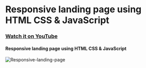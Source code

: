 # Responsive landing page using HTML CSS & JavaScript

### [Watch it on YouTube](https://youtu.be/RdCJmh_Hi5k)

#### Responsive landing page using HTML CSS & JavaScript

![Responsive-landing-page](https://user-images.githubusercontent.com/57999016/136793287-eebafb08-e294-489c-a597-0dbd1d0649cb.png)


